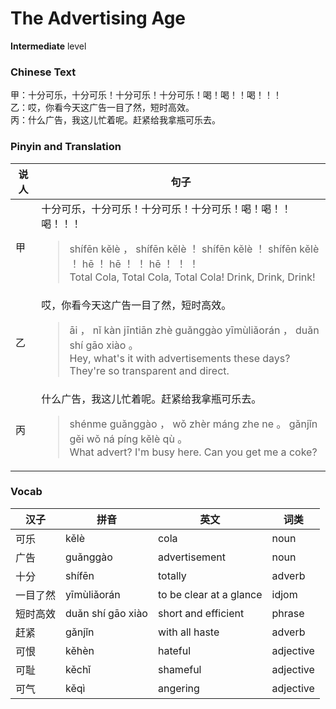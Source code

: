 # The Advertising Age
**Intermediate** level
### Chinese Text
甲：十分可乐，十分可乐！十分可乐！十分可乐！喝！喝！！喝！！！<br />乙：哎，你看今天这广告一目了然，短时高效。<br />丙：什么广告，我这儿忙着呢。赶紧给我拿瓶可乐去。

### Pinyin and Translation
|说人|句子|
|----|----|
|甲|十分可乐，十分可乐！十分可乐！十分可乐！喝！喝！！喝！！！<blockquote>shífēn kělè ， shífēn kělè ！ shífēn kělè ！ shífēn kělè ！ hē ！ hē ！ ！ hē ！ ！ ！<br />Total Cola, Total Cola, Total Cola! Drink, Drink, Drink!</blockquote>|
|乙|哎，你看今天这广告一目了然，短时高效。<blockquote>āi ， nǐ kàn jīntiān zhè guǎnggào yīmùliǎorán ， duǎn shí gāo xiào 。<br />Hey, what's it with advertisements these days? They're so transparent and direct.</blockquote>|
|丙|什么广告，我这儿忙着呢。赶紧给我拿瓶可乐去。<blockquote>shénme guǎnggào ， wǒ zhèr máng zhe ne 。 gǎnjǐn gěi wǒ ná píng kělè qù 。<br />What advert? I'm busy here. Can you get me a coke?</blockquote>|
### Vocab
|汉子|拼音|英文|词类|
|----|----|----|----|
|可乐|kělè|cola|noun|
|广告|guǎnggào|advertisement|noun|
|十分|shífēn|totally|adverb|
|一目了然|yīmùliǎorán|to be clear at a glance|idjom|
|短时高效|duǎn shí gāo xiào|short and efficient|phrase|
|赶紧|gǎnjǐn|with all haste|adverb|
|可恨|kěhèn|hateful|adjective|
|可耻|kěchǐ|shameful|adjective|
|可气|kěqì|angering|adjective|
